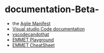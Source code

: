 # documentation-Beta-

* the [Agile Manifest](https://www.agilealliance.org/agile101/the-agile-manifesto/)
* [Visual studio Code documentation](https://code.visualstudio.com/docs)
* [vscodecandothat](https://vscodecandothat.com/)
* [EMMET Playground](https://jsfiddle.net/)
* [EMMET CheatSheet](https://docs.emmet.io/cheat-sheet/)
